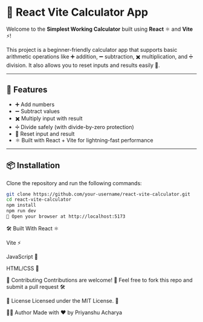 # 🧮 React Vite Calculator App

Welcome to the **Simplest Working Calculator** built using **React** ⚛️ and **Vite** ⚡!

This project is a beginner-friendly calculator app that supports basic arithmetic operations like ➕ addition, ➖ subtraction, ✖️ multiplication, and ➗ division. It also allows you to reset inputs and results easily 🔁.

---

## 🚀 Features

- ➕ Add numbers
- ➖ Subtract values
- ✖️ Multiply input with result
- ➗ Divide safely (with divide-by-zero protection)
- 🔄 Reset input and result
- ⚛️ Built with React + Vite for lightning-fast performance

---

## 📦 Installation

Clone the repository and run the following commands:

```bash
git clone https://github.com/your-username/react-vite-calculator.git
cd react-vite-calculator
npm install
npm run dev
🔗 Open your browser at http://localhost:5173
```
🛠️ Built With
React ⚛️

Vite ⚡

JavaScript 📜

HTML/CSS 🎨

🤝 Contributing
Contributions are welcome! 🎉
Feel free to fork this repo and submit a pull request 🛠️

📃 License
Licensed under the MIT License. 📝

🙋‍♂️ Author
Made with ❤️ by Priyanshu Acharya
